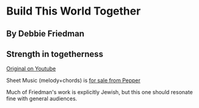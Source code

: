 #  Build This World Together
## By Debbie Friedman
## Strength in togetherness

[Original on Youtube](https://www.youtube.com/watch?v=lBkKwutLCWk)

Sheet Music (melody+chords) is [for sale from Pepper](https://www.jwpepper.com/Build-This-World-Together/10603704E.item?srsltid=AfmBOopkxDoKY1mZwzk_w28n51y3jmaU6CTx7VTjv9APApSSBTV31Yg5)

Much of Friedman's work is explicitly Jewish, but this one should resonate fine with general audiences.